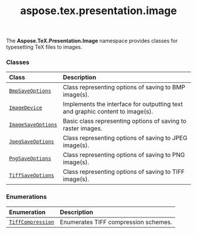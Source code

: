 ﻿---
title: aspose.tex.presentation.image
second_title: Aspose.TeX for Python via .NET API References
description: 
type: docs
weight: 10
url: /python-net/aspose.tex.presentation.image/
is_root: false
---

The **Aspose.TeX.Presentation.Image**  namespace provides classes for typesetting TeX files to images.

### Classes
| Class | Description |
| :- | :- |
| [`BmpSaveOptions`](/tex/python-net/aspose.tex.presentation.image/bmpsaveoptions) | Class representing options of saving to BMP image(s). |
| [`ImageDevice`](/tex/python-net/aspose.tex.presentation.image/imagedevice) | Implements the interface for outputting text and graphic content to image(s). |
| [`ImageSaveOptions`](/tex/python-net/aspose.tex.presentation.image/imagesaveoptions) | Basic class representing options of saving to raster images. |
| [`JpegSaveOptions`](/tex/python-net/aspose.tex.presentation.image/jpegsaveoptions) | Class representing options of saving to JPEG image(s). |
| [`PngSaveOptions`](/tex/python-net/aspose.tex.presentation.image/pngsaveoptions) | Class representing options of saving to PNG image(s). |
| [`TiffSaveOptions`](/tex/python-net/aspose.tex.presentation.image/tiffsaveoptions) | Class representing options of saving to TIFF image(s). |


### Enumerations
| Enumeration | Description |
| :- | :- |
| [`TiffCompression`](/tex/python-net/aspose.tex.presentation.image/tiffcompression) | Enumerates TIFF compression schemes. |


